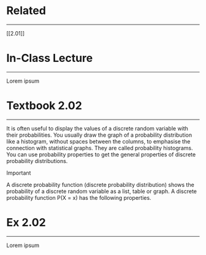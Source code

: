 # Related
---
[[2.01]]

# In-Class Lecture
---
Lorem ipsum

# Textbook 2.02
---
It is often useful to display the values of a discrete random variable with their probabilities. You usually draw the graph of a probability distribution like a histogram, without spaces between the columns, to emphasise the connection with statistical graphs. They are called probability histograms. You can use probability properties to get the general properties of discrete probability distributions.
>[!important]
>A discrete probability function (discrete probability distribution) shows the probability of a discrete random variable as a list, table or graph.
>A discrete probability function P(X = x) has the following properties.

# Ex 2.02
---
Lorem ipsum